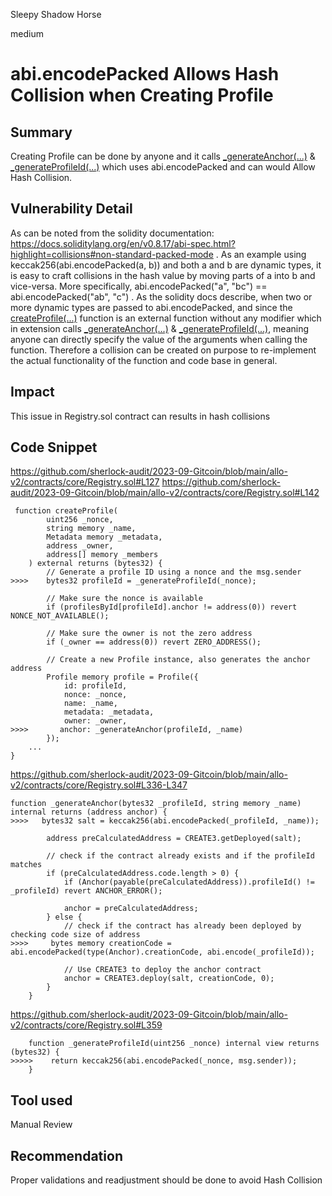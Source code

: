 Sleepy Shadow Horse

medium

# abi.encodePacked Allows Hash Collision when Creating Profile
## Summary
Creating Profile can be done by anyone and it calls [_generateAnchor(...)](https://github.com/sherlock-audit/2023-09-Gitcoin/blob/main/allo-v2/contracts/core/Registry.sol#L336-L347) & [_generateProfileId(...)](https://github.com/sherlock-audit/2023-09-Gitcoin/blob/main/allo-v2/contracts/core/Registry.sol#L359) which uses abi.encodePacked and can would Allow Hash Collision.
## Vulnerability Detail
As can be noted from the solidity documentation: https://docs.soliditylang.org/en/v0.8.17/abi-spec.html?highlight=collisions#non-standard-packed-mode  . As an example  using keccak256(abi.encodePacked(a, b)) and both a and b are dynamic types, it is easy to craft collisions in the hash value by moving parts of a into b and vice-versa. More specifically, abi.encodePacked("a", "bc") == abi.encodePacked("ab", "c") .
As the solidity docs describe, when two or more dynamic types are passed to abi.encodePacked, and since the [createProfile(...)](https://github.com/sherlock-audit/2023-09-Gitcoin/blob/main/allo-v2/contracts/core/Registry.sol#L119) function is an external function without any modifier which in extension calls [_generateAnchor(...)](https://github.com/sherlock-audit/2023-09-Gitcoin/blob/main/allo-v2/contracts/core/Registry.sol#L336-L347) & [_generateProfileId(...)](https://github.com/sherlock-audit/2023-09-Gitcoin/blob/main/allo-v2/contracts/core/Registry.sol#L359), meaning anyone can directly specify the value of the arguments when calling the function. Therefore a collision can be created on purpose to re-implement the actual functionality of the function and code base in general.

## Impact
This issue in Registry.sol contract can results in hash collisions
## Code Snippet
https://github.com/sherlock-audit/2023-09-Gitcoin/blob/main/allo-v2/contracts/core/Registry.sol#L127
https://github.com/sherlock-audit/2023-09-Gitcoin/blob/main/allo-v2/contracts/core/Registry.sol#L142
```solidity
 function createProfile(
        uint256 _nonce,
        string memory _name,
        Metadata memory _metadata,
        address _owner,
        address[] memory _members
    ) external returns (bytes32) {
        // Generate a profile ID using a nonce and the msg.sender
>>>>    bytes32 profileId = _generateProfileId(_nonce);

        // Make sure the nonce is available
        if (profilesById[profileId].anchor != address(0)) revert NONCE_NOT_AVAILABLE();

        // Make sure the owner is not the zero address
        if (_owner == address(0)) revert ZERO_ADDRESS();

        // Create a new Profile instance, also generates the anchor address
        Profile memory profile = Profile({
            id: profileId,
            nonce: _nonce,
            name: _name,
            metadata: _metadata,
            owner: _owner,
>>>>       anchor: _generateAnchor(profileId, _name)
        });
    ...
}
```

https://github.com/sherlock-audit/2023-09-Gitcoin/blob/main/allo-v2/contracts/core/Registry.sol#L336-L347
```solidity
function _generateAnchor(bytes32 _profileId, string memory _name) internal returns (address anchor) {
>>>>   bytes32 salt = keccak256(abi.encodePacked(_profileId, _name));

        address preCalculatedAddress = CREATE3.getDeployed(salt);

        // check if the contract already exists and if the profileId matches
        if (preCalculatedAddress.code.length > 0) {
            if (Anchor(payable(preCalculatedAddress)).profileId() != _profileId) revert ANCHOR_ERROR();

            anchor = preCalculatedAddress;
        } else {
            // check if the contract has already been deployed by checking code size of address
>>>>     bytes memory creationCode = abi.encodePacked(type(Anchor).creationCode, abi.encode(_profileId));

            // Use CREATE3 to deploy the anchor contract
            anchor = CREATE3.deploy(salt, creationCode, 0);
        }
    }
```
https://github.com/sherlock-audit/2023-09-Gitcoin/blob/main/allo-v2/contracts/core/Registry.sol#L359
```solidity
    function _generateProfileId(uint256 _nonce) internal view returns (bytes32) {
>>>>>    return keccak256(abi.encodePacked(_nonce, msg.sender));
    }
```
## Tool used

Manual Review

## Recommendation
Proper validations and readjustment should be done to avoid Hash Collision